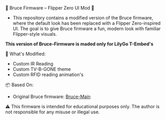 🐬 Bruce Firmware – Flipper Zero UI Mod 🐬
- This repository contains a modified version of the Bruce firmware, where the default look has been replaced with a Flipper Zero-inspired UI. The goal is to give Bruce firmware a fun, modern look with familiar Flipper-style visuals.

**This version of Bruce-Firmware is maded only for LilyGo T-Embed's**

🔧 What's Modified:
- Custom IR Reading
- Custom TV-B-GONE theme
- Custom RFID reading animation's

📦 Based On:
- Original Bruce firmware: [Bruce-Main](https://github.com/pr3y/Bruce/tree/main)

⚠️ This firmware is intended for educational purposes only. The author is not responsible for any misuse or illegal use.
